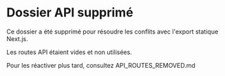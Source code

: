 # Dossier API supprimé

Ce dossier a été supprimé pour résoudre les conflits avec l'export statique Next.js.

Les routes API étaient vides et non utilisées.

Pour les réactiver plus tard, consultez API_ROUTES_REMOVED.md
